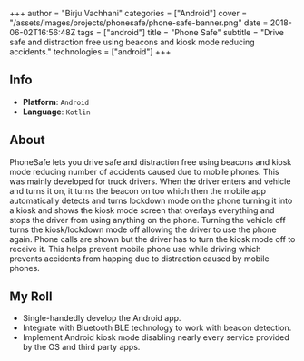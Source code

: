 +++
author = "Birju Vachhani"
categories = ["Android"]
cover = "/assets/images/projects/phonesafe/phone-safe-banner.png"
date = 2018-06-02T16:56:48Z
tags = ["android"]
title = "Phone Safe"
subtitle = "Drive safe and distraction free using beacons and kiosk mode reducing accidents."
technologies = ["android"]
+++

## Info

- **Platform**:     `Android`
- **Language**:     `Kotlin`

## About

PhoneSafe lets you drive safe and distraction free using beacons and kiosk mode reducing number of accidents caused due to mobile phones. This was mainly developed for truck drivers. When the driver enters and vehicle and turns it on, it turns the beacon on too which then the mobile app automatically detects and turns lockdown mode on the phone turning it into a kiosk and shows the kiosk mode screen that overlays everything and stops the driver from using anything on the phone. Turning the vehicle off turns the kiosk/lockdown mode off allowing the driver to use the phone again. Phone calls are shown but the driver has to turn the kiosk mode off to receive it. This helps prevent mobile phone use while driving which prevents accidents from happing due to distraction caused by mobile phones.

## My Roll

- Single-handedly develop the Android app.
- Integrate with Bluetooth BLE technology to work with beacon detection.
- Implement Android kiosk mode disabling nearly every service provided by the OS and third party apps.

</br>